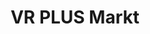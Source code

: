 ---
title: "VR PLUS Markt"
url: /bleckede/vr-plus-markt-fritz-von-dem-berge-strasse/
shop: Allgemein
---